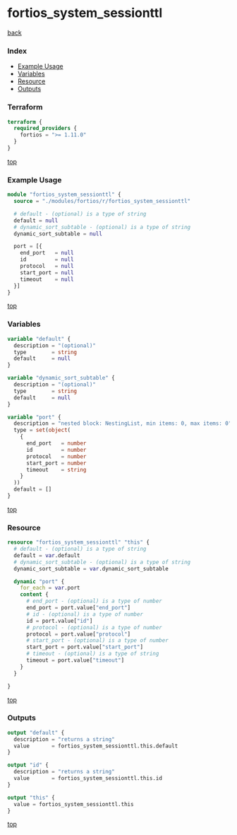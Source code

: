 # fortios_system_sessionttl

[back](../fortios.md)

### Index

- [Example Usage](#example-usage)
- [Variables](#variables)
- [Resource](#resource)
- [Outputs](#outputs)

### Terraform

```terraform
terraform {
  required_providers {
    fortios = ">= 1.11.0"
  }
}
```

[top](#index)

### Example Usage

```terraform
module "fortios_system_sessionttl" {
  source = "./modules/fortios/r/fortios_system_sessionttl"

  # default - (optional) is a type of string
  default = null
  # dynamic_sort_subtable - (optional) is a type of string
  dynamic_sort_subtable = null

  port = [{
    end_port   = null
    id         = null
    protocol   = null
    start_port = null
    timeout    = null
  }]
}
```

[top](#index)

### Variables

```terraform
variable "default" {
  description = "(optional)"
  type        = string
  default     = null
}

variable "dynamic_sort_subtable" {
  description = "(optional)"
  type        = string
  default     = null
}

variable "port" {
  description = "nested block: NestingList, min items: 0, max items: 0"
  type = set(object(
    {
      end_port   = number
      id         = number
      protocol   = number
      start_port = number
      timeout    = string
    }
  ))
  default = []
}
```

[top](#index)

### Resource

```terraform
resource "fortios_system_sessionttl" "this" {
  # default - (optional) is a type of string
  default = var.default
  # dynamic_sort_subtable - (optional) is a type of string
  dynamic_sort_subtable = var.dynamic_sort_subtable

  dynamic "port" {
    for_each = var.port
    content {
      # end_port - (optional) is a type of number
      end_port = port.value["end_port"]
      # id - (optional) is a type of number
      id = port.value["id"]
      # protocol - (optional) is a type of number
      protocol = port.value["protocol"]
      # start_port - (optional) is a type of number
      start_port = port.value["start_port"]
      # timeout - (optional) is a type of string
      timeout = port.value["timeout"]
    }
  }

}
```

[top](#index)

### Outputs

```terraform
output "default" {
  description = "returns a string"
  value       = fortios_system_sessionttl.this.default
}

output "id" {
  description = "returns a string"
  value       = fortios_system_sessionttl.this.id
}

output "this" {
  value = fortios_system_sessionttl.this
}
```

[top](#index)